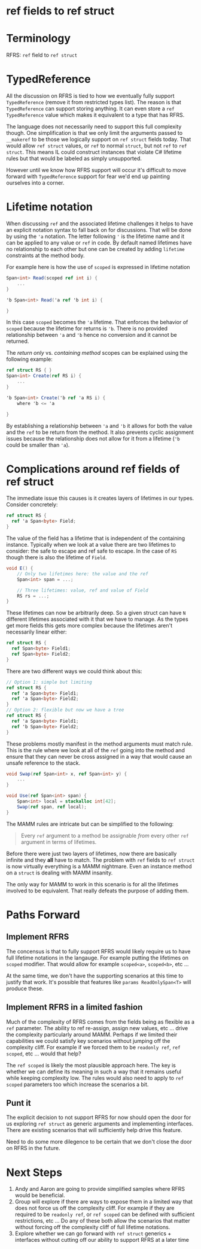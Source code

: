 ref fields to ref struct
===

# Terminology
RFRS: `ref` field to `ref struct`

# TypedReference
All the discussion on RFRS is tied to how we eventually fully support `TypedReference` (remove it from restricted types list). The reason is that `TypedReference` can support storing anything. It can even store a `ref TypedReference` value which makes it equivalent to a type that has RFRS. 

The language does not necessarily need to support this full complexity though. One simplification is that we only limit the arguments passed to `__makeref` to be those we logically support on `ref struct` fields today. That would allow `ref struct` values, or `ref` to normal `struct`, but not `ref` to `ref struct`. This means IL could construct instances that violate C# lifetime rules but that would be labeled as simply unsupported.

However until we know how RFRS support will occur it's difficult to move forward with `TypedReference` support for fear we'd end up painting ourselves into a corner.

# Lifetime notation 
When discussing `ref` and the associated lifetime challenges it helps to have an explicit notation syntax to fall back on for discussions. That will be done by using the `'a` notation. The letter following `'` is the lifetime name and it can be applied to any value or `ref` in code. By default named lifetimes have no relationship to each other but one can be created by adding `lifetime` constraints at the method body. 

For example here is how the use of `scoped` is expressed in lifetime notation 

```csharp
Span<int> Read(scoped ref int i) {
    ...
}

'b Span<int> Read('a ref 'b int i) {

}
```

In this case `scoped` becomes the `'a` lifetime. That enforces the behavior of `scoped` because the lifetime for returns is `'b`. There is no provided relationship between `'a` and `'b` hence no conversion and it cannot be returned. 

The *return only* vs. *containing method* scopes can be explained using the following example:

```csharp
ref struct RS { }
Span<int> Create(ref RS i) {
    ...
}

'b Span<int> Create('b ref 'a RS i) {
    where 'b <= 'a

}
```

By establishing a relationship between `'a` and `'b` it allows for both the value and the `ref` to be return from the method. It also prevents cyclic assignment issues because the relationship does not allow for it from a lifetime (`'b` could be smaller than `'a`).

# Complications around ref fields of ref struct
The immediate issue this causes is it creates layers of lifetimes in our types. Consider concretely: 

```csharp
ref struct RS { 
  ref 'a Span<byte> Field; 
}
```

The value of the field has a lifetime that is independent of the containing instance. Typically when we look at a value there are two lifetimes to consider: the safe to escape and ref safe to escape. In the case of `RS` though there is also the lifetime of `Field`. 

```csharp
void E() {  
    // Only two lifetimes here: the value and the ref 
    Span<int> span = ...; 

    // Three lifetimes: value, ref and value of Field
    RS rs = ...;
}
```

These lifetimes can now be arbitrarily deep. So a given struct can have `N` different lifetimes associated with it that we have to manage.  As the types get more fields this gets more complex because the lifetimes aren't necessarily linear either: 

```csharp
ref struct RS { 
  ref Span<byte> Field1;
  ref Span<byte> Field2;
}
``` 

There are two different ways we could think about this: 

```csharp
// Option 1: simple but limiting
ref struct RS { 
  ref 'a Span<byte> Field1;
  ref 'a Span<byte> Field2;
}
// Option 2: flexible but now we have a tree
ref struct RS { 
  ref 'a Span<byte> Field1;
  ref 'b Span<byte> Field2;
}
```

These problems mostly manifest in the method arguments must match rule. This is the rule where we look at all of the `ref` going into the method and ensure that they can never be cross assigned in a way that would cause an unsafe reference to the stack. 

```csharp
void Swap(ref Span<int> x, ref Span<int> y) {
    ... 
}

void Use(ref Span<int> span) {
    Span<int> local = stackalloc int[42];
    Swap(ref span, ref local);
}
```
The MAMM rules are intricate but can be simplified to the following: 

> Every `ref` argument to a method be assignable *from* every other `ref` argument in terms of lifetimes. 

Before there were just two layers of lifetimes, now there are basically infinite and they **all** have to match. The problem with `ref` fields to `ref struct` is now virtually everything is a MAMM nightmare. Even an instance method on a `struct` is dealing with MAMM insanity.

The only way for MAMM to work in this scenario is for all the lifetimes involved to be equivalent. That really defeats the purpose of adding them. 

# Paths Forward 

## Implement RFRS
The concensus is that to fully support RFRS would likely require us to have full lifetime notations in the langauge. For example putting the lifetimes on `scoped` modifier. That would allow for example `scoped<a>`, `scoped<b>`, etc ... 

At the same time, we don't have the supporting scenarios at this time to justify that work. It's possible that features like `params ReadOnlySpan<T>` will produce these. 

## Implement RFRS in a limited fashion
Much of the complexity of RFRS comes from the fields being as flexible as a `ref` parameter. The ability to ref re-assign, assign new values, etc ... drive the complexity particularly around MAMM. Perhaps if we limited their capabilities we could satisfy key scenarios without jumping off the complexity cliff. For example if we forced them to be `readonly ref`, `ref scoped`, etc ... would that help? 

The `ref scoped` is likely the most plausible approach here. The key is whether we can define its meaning in such a way that it remains useful while keeping complexity low. The rules would also need to apply to `ref scoped` parameters too which increase the scenarios a bit.

## Punt it 
The explicit decision to not support RFRS for now should open the door for us exploring `ref struct` as generic arguments and implementing interfaces. There are existing scenarios that will sufficiently help drive this feature. 

Need to do some more dilegence to be certain that we don't close the door on RFRS in the future. 

# Next Steps

1. Andy and Aaron are going to provide simplified samples where RFRS would be beneficial. 
2. Group will explore if there are ways to expose them in a limited way that does not force us off the complexity cliff. For example if they are required to be `readonly ref`, or `ref scoped` can be defined with sufficient restrictions, etc ... Do any of these both allow the scenarios that matter without forcing off the complexity cliff of full lifetime notations.
3. Explore whether we can go forward with `ref struct` generics + interfaces without cutting off our ability to support RFRS at a later time


